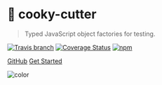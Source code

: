 # 🍪 cooky-cutter

> Typed JavaScript object factories for testing.

[![Travis branch](https://img.shields.io/travis/skovy/cooky-cutter/master.svg)](https://travis-ci.org/skovy/cooky-cutter)
[![Coverage Status](https://coveralls.io/repos/github/skovy/cooky-cutter/badge.svg?branch=master)](https://coveralls.io/github/skovy/cooky-cutter?branch=master)
[![npm](https://img.shields.io/npm/v/cooky-cutter.svg)](https://www.npmjs.com/package/cooky-cutter)

[GitHub](https://github.com/skovy/cooky-cutter)
[Get Started](README.md)

![color](#FCFCFC)
